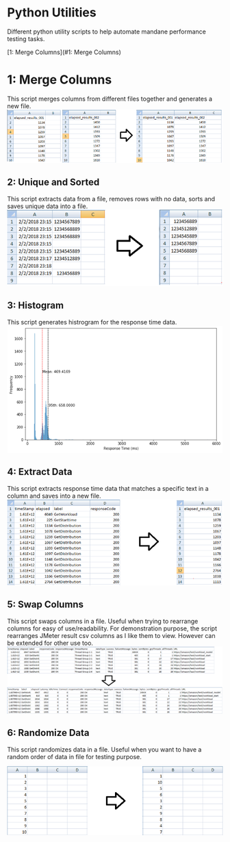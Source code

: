 # Python Utilities
Different python utility scripts to help automate mandane performance testing tasks.

[1: Merge Columns](#1: Merge Columns)

# 1: Merge Columns
This script merges columns from different files together and generates a new file.
![MergeColumns](https://github.com/hseera/python-utilities/blob/main/images/merged-files.png)

## 2: Unique and Sorted
This script extracts data from a file, removes rows with no data, sorts and saves unique data into a file.
![Unique](https://github.com/hseera/python-utilities/blob/main/images/unique-sorted.png)

## 3: Histogram
This script generates histrogram for the response time data.
![Histogram](https://github.com/hseera/python-utilities/blob/main/images/histogram.png)

## 4: Extract Data
This script extracts response time data that matches a specific text in a column and saves into a new file.
![Data](https://github.com/hseera/python-utilities/blob/main/images/extract-data.png)

## 5: Swap Columns
This script swaps columns in a file. Useful when trying to rearrange columns for easy of use/readability. 
For demonstration purpose, the script rearranges JMeter result csv columns as I like them to view. However can be extended for other use too.
![Data](https://github.com/hseera/python-utilities/blob/main/images/swap-columns.png)

## 6: Randomize Data
This script randomizes data in a file. Useful when you want to have a random order of data in file for testing purpose.

![Data](https://github.com/hseera/python-utilities/blob/main/images/randomize-data.png)
